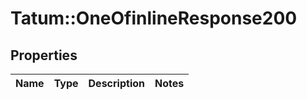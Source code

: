 # Tatum::OneOfinlineResponse200

## Properties
Name | Type | Description | Notes
------------ | ------------- | ------------- | -------------

